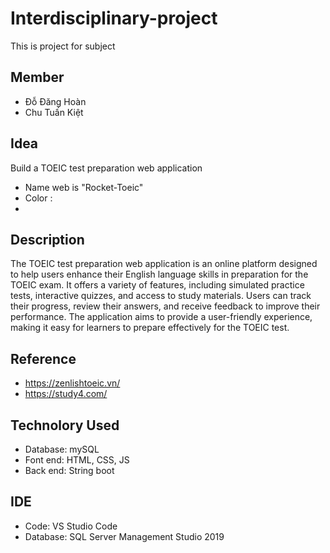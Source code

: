 # Interdisciplinary-project
This is project for subject 

## Member
 - Đỗ Đăng Hoàn
 - Chu Tuấn Kiệt
## Idea
Build a TOEIC test preparation web application
 - Name web is "Rocket-Toeic"
 - Color : 
 - 
## Description
The TOEIC test preparation web application is an online platform designed to help users enhance their English language skills in preparation for the TOEIC exam. It offers a variety of features, including simulated practice tests, interactive quizzes, and access to study materials. Users can track their progress, review their answers, and receive feedback to improve their performance. The application aims to provide a user-friendly experience, making it easy for learners to prepare effectively for the TOEIC test.
## Reference
 - https://zenlishtoeic.vn/
 - https://study4.com/

## Technolory Used
 - Database: mySQL
 - Font end: HTML, CSS, JS
 - Back end: String boot
## IDE
 - Code: VS Studio Code
 - Database: SQL Server Management Studio 2019

